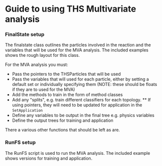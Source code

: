 # Guide to using THS Multivariate analysis

### FinalState setup

The finalstate class outlines the particles involved in the reaction and the variables that will be used for the MVA analysis. The included examples shows the rough layout for this class.


For the MVA analysis you must:
* Pass the pointers to the THSParticles that will be used
* Pass the variables that will used for each particle, either by setting a default set or individually specifying them (NOTE: these should be floats if they are to used for the MVA)
* Add the methods to train in the form of method classes
* Add any "splits", e.g. train different classifiers for each topology.
** If using pointers, they will need to be updated for application in the `SetApplication`
* Define any variables to be output in the final tree e.g. physics variables
* Define the output trees for training and application

There a various other functions that should be left as are.


### RunFS<finalstate> setup

The RunFS script is used to run the MVA analysis. The included example shows versions for training and application.

